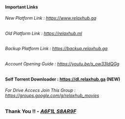#### Important Links

###### New Platform Link	:   <https://www.relaxhub.ga>

###### Old Platform Link	:   <https://relaxhub.ml>

###### Backup Platform Link	:   <https://backup.relaxhub.ga>

###### Account Opening Guide	:   <https://youtu.be/s_ow33ldQGg>

#### Self Torrent Downloader	:   <https://dl.relaxhub.ga> (NEW)

###### For Drive Accecs Join This Group	:   <https://groups.google.com/g/relaxhub_movies>

### Thank You !! - [*A6F1L S8AR9F*](https://nspbd.ga)
